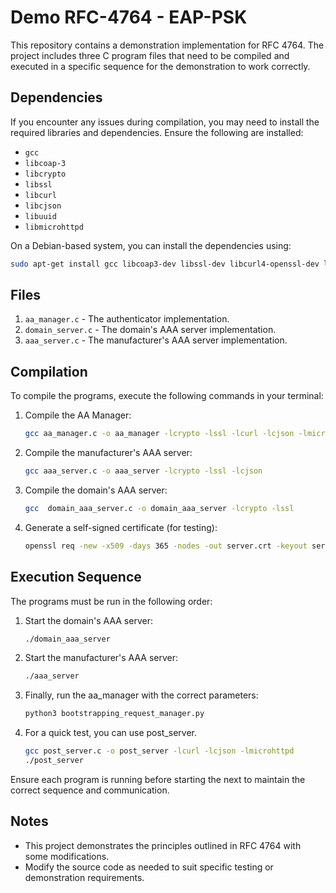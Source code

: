 # Demo RFC-4764 - EAP-PSK

This repository contains a demonstration implementation for RFC 4764. The project includes three C program files that need to be compiled and executed in a specific sequence for the demonstration to work correctly.

## Dependencies

If you encounter any issues during compilation, you may need to install the required libraries and dependencies. Ensure the following are installed:

- `gcc`
- `libcoap-3`
- `libcrypto`
- `libssl`
- `libcurl`
- `libcjson`
- `libuuid`
- `libmicrohttpd`

On a Debian-based system, you can install the dependencies using:
```bash
sudo apt-get install gcc libcoap3-dev libssl-dev libcurl4-openssl-dev libcjson-dev libmicrohttpd-dev uuid-dev python3 python3-flask
```

## Files

1. `aa_manager.c`        - The authenticator implementation.
2. `domain_server.c`     - The domain's AAA server implementation.
3. `aaa_server.c`        - The manufacturer's AAA server implementation.

## Compilation

To compile the programs, execute the following commands in your terminal:

1. Compile the AA Manager:
   ```bash
   gcc aa_manager.c -o aa_manager -lcrypto -lssl -lcurl -lcjson -lmicrohttpd
   ```
   
2. Compile the manufacturer's AAA server:
   ```bash
   gcc aaa_server.c -o aaa_server -lcrypto -lssl -lcjson
   ```

3. Compile the domain's AAA server:
   ```bash
   gcc  domain_aaa_server.c -o domain_aaa_server -lcrypto -lssl
   ```
   
4. Generate a self-signed certificate (for testing):
   ```bash
   openssl req -new -x509 -days 365 -nodes -out server.crt -keyout server.key
   ```

## Execution Sequence

The programs must be run in the following order:

1. Start the domain's AAA server:
   ```bash
   ./domain_aaa_server
   ```

2. Start the manufacturer's AAA server:
   ```bash
   ./aaa_server
   ```
   
4. Finally, run the aa_manager with the correct parameters:
   ```bash
   python3 bootstrapping_request_manager.py
   ```
   
5. For a quick test, you can use post_server.
   ```bash
   gcc post_server.c -o post_server -lcurl -lcjson -lmicrohttpd
   ./post_server
   ```

Ensure each program is running before starting the next to maintain the correct sequence and communication.

## Notes

- This project demonstrates the principles outlined in RFC 4764 with some modifications.
- Modify the source code as needed to suit specific testing or demonstration requirements.
